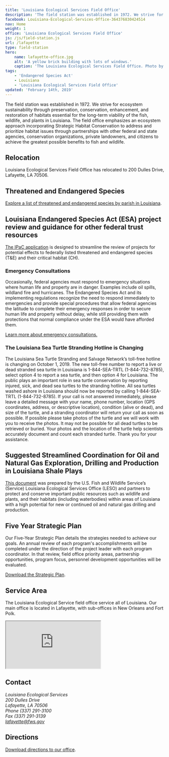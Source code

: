 ```yaml
---
title: 'Louisiana Ecological Services Field Office'
description: 'The field station was established in 1972. We strive for ecosystem sustainability through preservation, conservation, enhancement, and restoration of habitats essential for the long-term viability of the fish, wildlife, and plants in Louisiana.'
facebook: Louisiana-Ecological-Services-Office-364376830424514
nav: Home
weight: 1
office: 'Louisiana Ecological Services Field Office'
js: /js/field-station.js
url: /lafayette
type: field-station
hero:
    name: lafayette-office.jpg
    alt: 'A yellow brick building with lots of windows.'
    caption: 'The Louisiana Ecological Services Field Office. Photo by USFWS.'
tags:
    - 'Endangered Species Act'
    - Louisiana
    - 'Louisiana Ecological Services Field Office'
updated: 'February 14th, 2019'
---
```


The field station was established in 1972. We strive for ecosystem sustainability through preservation, conservation, enhancement, and restoration of habitats essential for the long-term viability of the fish, wildlife, and plants in Louisiana. The field office emphasizes an ecosystem approach incorporating Strategic Habitat Conservation to address and prioritize habitat issues through partnerships with other federal and state agencies, conservation organizations, private landowners, and citizens to achieve the greatest possible benefits to fish and wildlife.

## Relocation

Louisiana Ecological Services Field Office has relocated to 200 Dulles Drive, Lafayette, LA 70506.

## Threatened and Endangered Species

[Explore a list of threatened and endangered species by parish in Louisiana](/pdf/fact-sheet/louisiana-ecological-services-field-office-t-and-e-species.pdf).

## Louisiana Endangered Species Act (ESA) project review and guidance for other federal trust resources

[The IPaC application](https://ecos.fws.gov/ipac/) is designed to streamline the review of projects for potential effects to federally listed threatened and endangered species (T&amp;E) and their critical habitat (CH).

### Emergency Consultations

Occasionally, federal agencies must respond to emergency situations where human life and property are in danger. Examples include oil spills, wildland fire and hurricanes. The Endangered Species Act and its implementing regulations recognize the need to respond immediately to emergencies and provide special procedures that allow federal agencies the latitude to complete their emergency responses in order to secure human life and property without delay, while still providing them with protections that normal compliance under the ESA would have afforded them.

[Learn more about emergency consultations.](/endangered-species-act/emergency-consultation/)

### The Louisiana Sea Turtle Stranding Hotline is Changing

The Louisiana Sea Turtle Stranding and Salvage Network’s toll-free hotline is changing on October 1, 2019.  The new toll-free number to report a live or dead stranded sea turtle in Louisiana is 1-844-SEA-TRTL (1-844-732-8785), select option 4 to report a sea turtle, and then option 4 for Louisiana.  The public plays an important role in sea turtle conservation by reporting injured, sick, and dead sea turtles to the stranding hotline.  All sea turtles washed ashore in Louisiana should now be reported by calling 1-844-SEA-TRTL (1-844-732-8785). If your call is not answered immediately, please leave a detailed message with your name, phone number, location (GPS coordinates, address, or descriptive location), condition (alive or dead), and size of the turtle, and a stranding coordinator will return your call as soon as possible. If possible please take photos of the turtle and we will work with you to receive the photos.  It may not be possible for all dead turtles to be retrieved or buried. Your photos and the location of the turtle help scientists accurately document and count each stranded turtle. Thank you for your assistance.

## Suggested Streamlined Coordination for Oil and Natural Gas Exploration, Drilling and Production in Louisiana Shale Plays

[This document](/pdf/guidelines/suggested-streamlined-coordination-oil-and-gas-exploration-drilling-production.pdf) was prepared by the U.S. Fish and Wildlife Service’s (Service) Louisiana Ecological Services Office (LESO) and partners to protect and conserve important public resources such as wildlife and plants, and their habitats (including waterbodies) within areas of Louisiana with a high potential for new or continued oil and natural gas drilling and production.

## Five Year Strategic Plan

Our Five-Year Strategic Plan details the strategies needed to achieve our goals. An annual review of each program's accomplishments will be completed under the direction of the project leader with each program coordinator. In that review, field office priority areas, partnership opportunities, program focus, personnel development opportunities will be evaluated.

[Download the Strategic Plan](/pdf/strategic-plan/louisiana-es-strategic-work-plan-2015-2019.pdf).

## Service Area

The Louisiana Ecological Service field office service all of Louisiana. Our main office is located in Lafayette, with sub-offices in New Orleans and Fort Polk.

<iframe src="https://usfws.github.io/southeast-mega-map/?state=Louisiana" class="state-map" title="Find a local field station"></iframe>

## Contact

<address>
  Louisiana Ecological Services <br>
  200 Dulles Drive <br>
  Lafayette, LA 70506 <br>
  Phone (337) 291-3100 <br>
  Fax (337) 291-3139 <br>
  <a href="mailto:lafayette@fws.gov">lafayette@fws.gov</a>
</address>

## Directions

[Download directions to our office](https://www.google.com/maps/dir//200+Dulles+Dr,+Lafayette,+LA+70506/@30.2212656,-92.0571437,17z/data=!4m8!4m7!1m0!1m5!1m1!1s0x86249c105a406fcd:0xd2f0ba9446efe0d5!2m2!1d-92.054955!2d30.2212656).

<br><br>
